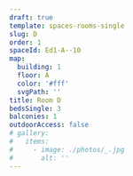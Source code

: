 ```yaml
---
draft: true
template: spaces-rooms-single
slug: D
order: 1
spaceId: Ed1-A--10
map: 
  building: 1
  floor: A
  color: '#fff'
  svgPath: ''
title: Room D
bedsSingle: 3
balconies: 1
outdoorAccess: false
# gallery:
#   items:
#     - image: ./photos/_.jpg
#       alt: ''
---
```

